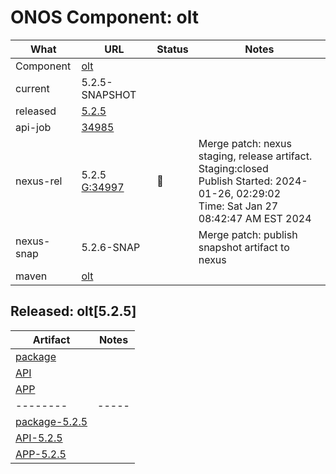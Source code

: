 ONOS Component: olt
===================

| What | URL                    | Status | Notes |
| ---- | ---------------------- | ------ | ----- |
| Component  | [olt](https://gerrit.opencord.org/plugins/gitiles/olt) | | |
| current    | 5.2.5-SNAPSHOT | | |
| released   | [5.2.5](https://mvnrepository.com/artifact/org.opencord/olt) | | |
| api-job    | [34985](https://gerrit.opencord.org/c/olt/+/34985)| | |
| nexus-rel  | 5.2.5 [G:34997](https://gerrit.opencord.org/c/olt/+/34997) | :hammer: | Merge patch: nexus staging, release artifact.<br>Staging:closed<br>Publish Started: 2024-01-26, 02:29:02 <br>Time: Sat Jan 27 08:42:47 AM EST 2024|
| nexus-snap | 5.2.6-SNAP | | Merge patch: publish snapshot artifact to nexus |
| maven      | [olt](https://mvnrepository.com/artifact/org.opencord/olt) | | | Release staged on nexus, publishing to mvc |

## Released: olt[5.2.5]

| Artifact | Notes |
| -------- | ----- |
| [package](https://mvnrepository.com/artifact/org.opencord/olt) | |
| [API](https://mvnrepository.com/artifact/org.opencord/olt-api) | |
| [APP](https://mvnrepository.com/artifact/org.opencord/olt-app) | |
| -------- | ----- |
| [package-5.2.5](https://mvnrepository.com/artifact/org.opencord/olt/5.2.5) | |
| [API-5.2.5](https://mvnrepository.com/artifact/org.opencord/olt-api/5.2.5) | |
| [APP-5.2.5](https://mvnrepository.com/artifact/org.opencord/olt-app/5.2.5) | |

